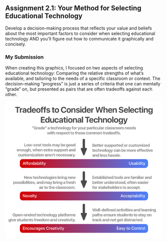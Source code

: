 ## Assignment 2.1: Your Method for Selecting Educational Technology

Develop a decision-making process that reflects your value and beliefs about the most important factors to consider when selecting educational technology AND you'll figure out how to communicate it graphically and concisely.

### My Submission

When creating this graphics, I focused on two aspects of selecting educational technology: Comparing the relative strengths of what’s available, and tailoring to the needs of a specific classroom or context. The decision-making “progress” is just a series of criteria that one can mentally “grade” on, but presented as pairs that are often tradeoffs against each other.

![consider tradeoffs](consider-tradeoffs.png)

